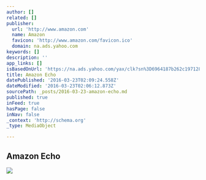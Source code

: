 ```yaml
---
author: []
related: []
publisher:
  url: 'http://www.amazon.com'
  name: Amazon
  favicon: 'http://www.amazon.com/favicon.ico'
  domain: na.ads.yahoo.com
keywords: []
description: ''
app_links: []
isBasedOnUrl: 'https://na.ads.yahoo.com/yax/clk?sn%3D6964187b262c197128ccc635f2f9dd671b7f3399%26es%3DJo.mWP7RVIOv398sEsvrx5TQRDU2ocbJSH25bTe0l.lCMWJlLVCis7lqN8uzB86dUY_Dm76Tz8zWTry2i1lbzuOW5tzrnOE85pzroQkZC2GoySxUAioUS3tb35GhXGzTJw_nnjfyFj4Lmv2MLdKyMYtAe49p0kg.auu3lb4RRrm4k2nU2vmRGr7KUtAHlAchwpVcY0CKsFKGlwz4WBMIMAg0hGVVeCvgupgDLB.7hnWaDpWPxS2mr3TM3sq1iYBR_ZpmgDPHpyYOs5vWuKBLiyTXmuEyXf07YLInCd0oMWcCBfJ3pI4dWInOYkO0WzdX8uc6GspUSK11krFU8xM5SjM1MMxKlw--%26ve%3D2%26ty%3D0%26url%3Dhttps://aax-us-east.amazon-adsystem.com/x/c/QT5xiBiPxRpuXR-75NlLe00AAAFToTioNQEAAATiBYsSGQ/http://s.amazon-adsystem.com/click?d=forester-did&ex-fargs=%3Fsr%3DP%26m%3D1%26c%3D1696726001%26a%3D1920317001%26up%3DCS_1501620001&ex-fch=416619&rd=http%3A%2F%2Fwww.amazon.com%2Fdp%2FB00X4WHP5E%2Fref%3Ddra_a_rv_bb_ho_xx_E1250_1000%3Ftag%3Dkinddrq32015-0-20%26ascsubtag%3D9562c7d086fabef855c88185b67886bf_S'
title: Amazon Echo
datePublished: '2016-03-23T02:09:24.558Z'
dateModified: '2016-03-23T02:06:12.873Z'
sourcePath: _posts/2016-03-23-amazon-echo.md
published: true
inFeed: true
hasPage: false
inNav: false
_context: 'http://schema.org'
_type: MediaObject

---
```

<article style=""><h1>Amazon Echo</h1><img src="http://ecx.images-amazon.com/images/I/41%2Bjw%2Bk87yL.jpg" /></article>